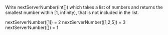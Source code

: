 Write nextServerNumber(int[]) which takes a list of numbers and returns the smallest number within [1, infinity), that is not included in the list.

nextServerNumber([1]) = 2
nextServerNumber([1,2,5]) = 3
nextServerNumber([]) = 1
